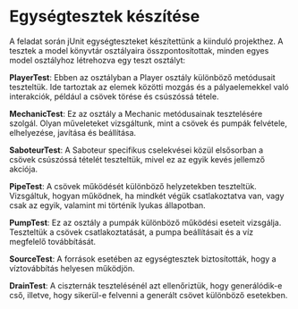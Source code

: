 # Egységtesztek készítése

A feladat során jUnit egységteszteket készítettünk a kiinduló projekthez. A tesztek a model könyvtár osztályaira összpontosítottak, minden egyes model osztályhoz létrehozva egy teszt osztályt:

__PlayerTest__: Ebben az osztályban a Player osztály különböző metódusait teszteltük. Ide tartoztak az elemek közötti mozgás és a pályaelemekkel való interakciók, például a csövek törése és csúszóssá tétele.

__MechanicTest__: Ez az osztály a Mechanic metódusainak tesztelésére szolgál. Olyan műveleteket vizsgáltunk, mint a csövek és pumpák felvétele, elhelyezése, javítása és beállítása.

__SaboteurTest__: A Saboteur specifikus cselekvései közül elsősorban a csövek csúszóssá tételét teszteltük, mivel ez az egyik kevés jellemző akciója.

__PipeTest__: A csövek működését különböző helyzetekben teszteltük. Vizsgáltuk, hogyan működnek, ha mindkét végük csatlakoztatva van, vagy csak az egyik, valamint mi történik lyukas állapotban.

__PumpTest__: Ez az osztály a pumpák különböző működési eseteit vizsgálja. Teszteltük a csövek csatlakoztatását, a pumpa beállításait és a víz megfelelő továbbítását.

__SourceTest__: A források esetében az egységtesztek biztosították, hogy a víztovábbítás helyesen működjön.

__DrainTest__: A ciszternák tesztelésénél azt ellenőriztük, hogy generálódik-e cső, illetve, hogy sikerül-e felvenni a generált csövet különböző esetekben.